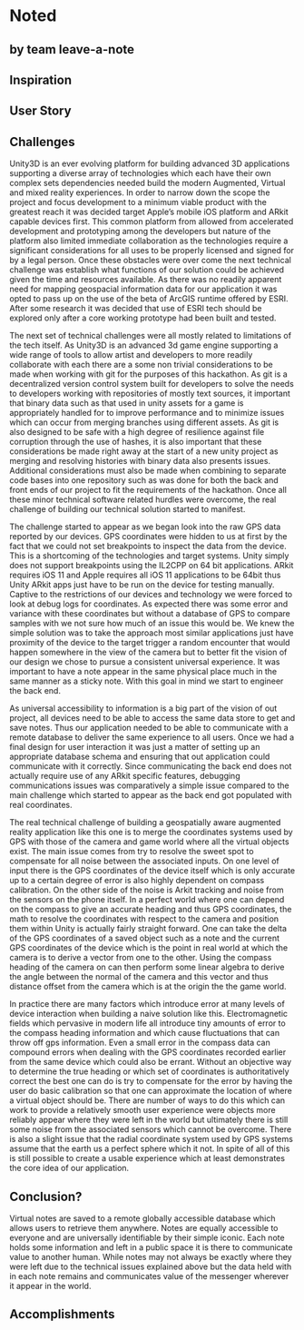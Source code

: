 # Noted
## by team leave-a-note

## Inspiration

## User Story

## Challenges

Unity3D is an ever evolving platform for building advanced 3D applications supporting a diverse array of technologies which each have their own complex sets dependencies needed build the modern Augmented, Virtual and mixed reality experiences.  In order to narrow down the scope the project and focus development to a minimum viable product with the greatest reach it was decided target Apple’s mobile iOS platform and ARkit capable devices first.  This common platform from allowed from accelerated development and prototyping  among the developers but nature of the platform also limited immediate collaboration as the technologies require a significant considerations for all uses to be properly licensed and signed for by a legal person.  Once these obstacles were over come the next technical challenge was establish what functions of our solution could be achieved given the time and resources available.  As there was no readily apparent need for mapping geospacial information data for our application it was opted to pass up on the use of the beta of ArcGIS runtime offered by ESRI.  After some research it was decided  that use of ESRI tech should be explored only after a core working prototype had been built and tested.

The next set of technical challenges were all mostly related to limitations of the tech itself.  As Unity3D is an advanced 3d game engine supporting a wide range of tools to allow artist and developers to more readily collaborate with each there are a some non trivial considerations to be made when working with git for the purposes of this hackathon.  As git is a decentralized version control system built for developers to solve the needs to developers working with repositories of mostly text sources, it important that binary data such as that used in unity assets for a game is appropriately handled for to improve performance and to minimize issues which can occur from merging branches using different assets.   As git is also designed to be safe with a high degree of resilience against file corruption through the use of hashes, it is also important that these considerations be made right away at the start of a new unity project as merging and resolving histories with binary data also presents issues.  Additional considerations must also be made when combining to separate code bases into one repository such as was done for both the back and front ends of our project to fit the  requirements of the hackathon.  Once all these minor technical software related hurdles were overcome, the real challenge of building our technical solution started to manifest.

The challenge started to appear as we began look into the raw GPS data reported by our devices.  GPS coordinates were hidden to us at first by the fact that we could not set breakpoints to inspect the data from the device.  This is a shortcoming of the technologies and target systems.  Unity simply does not support breakpoints using the IL2CPP on 64 bit applications.  ARkit requires iOS 11 and Apple requires all iOS 11 applications to be 64bit thus Unity ARkit apps just have to be run on the device for testing manually.  Captive to the restrictions of our devices and technology we were forced to look at debug logs for coordinates.  As expected there was some error and variance with these coordinates but without a database of GPS to compare samples with we not sure how much of an issue this would be.  We knew the simple solution was to take the approach most similar applications just have proximity of the device to the target trigger a random encounter that would happen somewhere in the view of the camera but to better fit the vision of our design we chose to pursue a consistent universal experience.  It was important to have a note appear in the same physical place much in the same manner as a sticky note.  With this goal in mind we start to engineer the back end. 

As universal accessibility to information is a big part of the vision of out project, all devices need to be able to access the same data store to get and save notes.  Thus our application needed to be able to communicate with a remote database to deliver the same experience to all users.  Once we had a final design for user interaction it was just a matter of setting up an appropriate database schema and ensuring that out application could communicate with it correctly.  Since communicating the back end does not actually require use of any ARkit specific features, debugging communications issues was comparatively a simple issue compared to the main challenge which started to appear as the back end got populated with real coordinates.   

The real technical challenge of building a geospatially aware augmented reality application like this one is to merge the coordinates systems used by GPS with those of the camera and game world where all the virtual objects exist.  The main issue comes from try to resolve the sweet spot to compensate for all noise between the associated inputs.  On one level of input there is the GPS coordinates of the device itself which is only accurate up to a certain degree of error is also highly dependent on compass calibration.  On the other side of the noise is Arkit tracking and noise from the sensors on the phone itself.  In a perfect world where one can depend on the compass to give an accurate heading and thus GPS coordinates, the math to resolve the coordinates with respect to the camera and position them within Unity is actually fairly straight forward.  One can take the delta of the GPS coordinates of a saved object such as a note and the current GPS coordinates of the device which is the point in real world at which the camera is to derive a vector from one to the other.  Using the compass heading of the camera on can then perform some linear algebra to derive the angle between the normal of the camera and this  vector and thus distance offset from the camera which is at the origin the the game world.

In practice there are many factors which introduce error at many levels of device interaction when building a naive solution like this.  Electromagnetic fields which pervasive in modern life all introduce tiny amounts of error to the compass heading information and which cause fluctuations that can throw off gps information.  Even a small error in the compass data can compound errors when dealing with the GPS coordinates recorded earlier from the same device which could also be errant.  Without an objective way to determine the true heading or which set of coordinates is authoritatively correct the best one can do is try to compensate for the error by having the user do basic calibration so that one can approximate the location of where a virtual object should be.  There are number of ways to do this which can work to provide a relatively smooth user experience were objects more reliably appear where they were left in the world but ultimately there is still some noise from the associated sensors which cannot be overcome.  There is also a slight issue that the radial coordinate system used by GPS systems assume that the earth us a perfect sphere which it not.  In spite of all of this is still possible to create a usable experience which at least demonstrates the core idea of our application.  


## Conclusion?

Virtual notes are saved to a remote globally accessible database which allows users to retrieve them anywhere.  Notes are equally accessible to everyone and are universally identifiable by their simple iconic.  Each note holds some information and left in a public space it is there to communicate value to another human.  While notes may not always be exactly where they were left due to the technical issues explained above but the data held with in each note remains and communicates value of the messenger wherever it appear in the world.  

## Accomplishments


